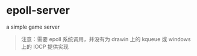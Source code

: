# epoll-server

a simple game server

> 注意：需要 epoll 系统调用，并没有为 drawin 上的 kqueue 或 windows 上的 IOCP 提供实现
